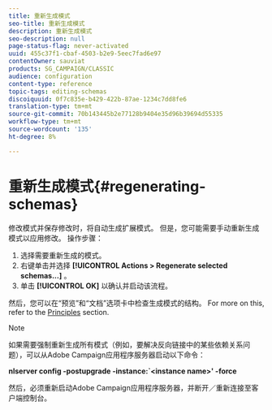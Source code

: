 ```yaml
---
title: 重新生成模式
seo-title: 重新生成模式
description: 重新生成模式
seo-description: null
page-status-flag: never-activated
uuid: 455c37f1-cbaf-4503-b2e9-5eec7fad6e97
contentOwner: sauviat
products: SG_CAMPAIGN/CLASSIC
audience: configuration
content-type: reference
topic-tags: editing-schemas
discoiquuid: 0f7c835e-b429-422b-87ae-1234c7dd8fe6
translation-type: tm+mt
source-git-commit: 70b143445b2e77128b9404e35d96b39694d55335
workflow-type: tm+mt
source-wordcount: '135'
ht-degree: 8%

---
```



# 重新生成模式{#regenerating-schemas}

修改模式并保存修改时，将自动生成扩展模式。 但是，您可能需要手动重新生成模式以应用修改。 操作步骤：

1. 选择需要重新生成的模式。
1. 右键单击并选择 **[!UICONTROL Actions > Regenerate selected schemas...]** 。
1. 单击 **[!UICONTROL OK]** 以确认并启动该流程。

然后，您可以在“预览”和“文档”选项卡中检查生成模式的结构。 For more on this, refer to the [Principles](../../configuration/using/data-schemas.md#principles) section.

>[!NOTE]
>
>如果需要强制重新生成所有模式（例如，要解决反向链接中的某些依赖关系问题），可以从Adobe Campaign应用程序服务器启动以下命令：
>
>**nlserver config -postupgrade -instance:`&lt;instance name>&#39; -force**
>
>然后，必须重新启动Adobe Campaign应用程序服务器，并断开／重新连接至客户端控制台。
